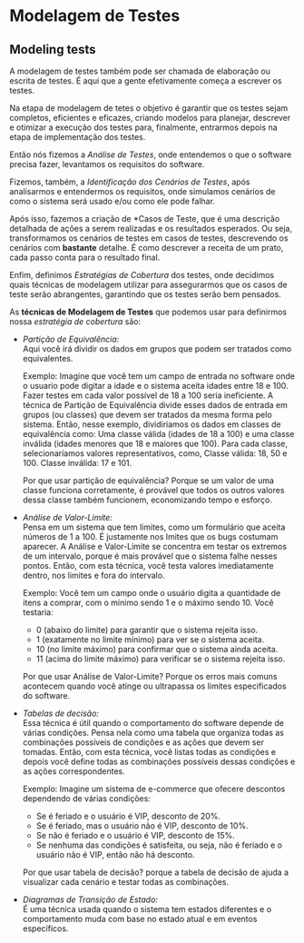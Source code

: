 # Modelagem de Testes
 ## Modeling tests

 A modelagem de testes também pode ser chamada de elaboração ou escrita de testes. É aqui que a gente efetivamente começa a escrever os testes.

 Na etapa de modelagem de tetes o objetivo é garantir que os testes sejam completos, eficientes e eficazes, criando modelos para planejar, descrever e otimizar a execução dos testes para, finalmente, entrarmos depois na etapa de implementação dos testes.

 Então nós fizemos a *Análise de Testes*, onde entendemos o que o software precisa fazer, levantamos os requisitos do software.
 
 Fizemos, também, a *Identificação dos Cenários de Testes*, após analisarmos e entendermos os requisitos, onde simulamos cenários de como o sistema será usado e/ou como ele pode falhar.

 Após isso, fazemos a criação de *Casos de Teste, que é uma descrição detalhada de ações a serem realizadas e os resultados esperados. Ou seja, transformamos os cenários de testes em casos de testes, descrevendo os cenários com **bastante** detalhe. É como descrever a receita de um prato, cada passo conta para o resultado final.

 Enfim, definimos *Estratégias de Cobertura* dos testes, onde decidimos quais técnicas de modelagem utilizar para assegurarmos que os casos de teste serão abrangentes, garantindo que os testes serão bem pensados. 

 As **técnicas de Modelagem de Testes** que podemos usar para definirmos nossa *estratégia de cobertura* são:

 - *Partição de Equivalência:*<br>
 Aqui você irá dividir os dados em grupos que podem ser tratados como equivalentes.
 
     Exemplo: Imagine que você tem um campo de entrada no software onde o usuario pode digitar a idade e o sistema aceita idades entre 18 e 100. Fazer testes em cada valor possível de 18 a 100 seria ineficiente. A técnica de Partição de Equivalência divide esses dados de entrada em grupos (ou classes) que devem ser tratados da mesma forma pelo sistema. Então, nesse exemplo, dividiriamos os dados em classes de equivalência como: Uma classe válida (idades de 18 a 100) e uma classe inválida (idades menores que 18 e maiores que 100). 
     Para cada classe, selecionaríamos valores representativos, como, Classe válida: 18, 50 e 100. Classe inválida: 17 e 101.

     Por que usar partição de equivalência? Porque se um valor de uma classe funciona corretamente, é provável que todos os outros valores dessa classe também funcionem, economizando tempo e esforço.

 - *Análise de Valor-Limite:*<br>
     Pensa em um sistema que tem limites, como um formulário que aceita números de 1 a 100. É justamente nos lmites que os bugs costumam aparecer. A Análise e Valor-Limite se concentra em testar os extremos de um intervalo, porque é mais provável que o sistema falhe nesses pontos.
     Então, com esta técnica, você testa valores imediatamente dentro, nos limites e fora do intervalo.

     Exemplo: Você tem um campo onde o usuário digita a quantidade de itens a comprar, com o mínimo sendo 1 e o máximo sendo 10. Você testaria:
      - 0 (abaixo do limite) para garantir que o sistema rejeita isso.
      - 1 (exatamente no limite mínimo) para ver se o sistema aceita.
      - 10 (no limite máximo) para confirmar que o sistema ainda aceita.
      - 11 (acima do limite máximo) para verificar se o sistema rejeita isso.
     
     Por que usar Análise de Valor-Limite? Porque os erros mais comuns acontecem quando você atinge ou ultrapassa os limites especificados do software.

 - *Tabelas de decisão:*<br>
     Essa técnica é útil quando o comportamento do software depende de várias condições. Pensa nela como uma tabela que organiza todas as combinações possíveis de condições e as ações que devem ser tomadas.
     Então, com esta técnica, você listas todas as condições e depois você define todas as combinações possíveis dessas condições e as ações correspondentes.

     Exemplo: Imagine um sistema de e-commerce que ofecere descontos dependendo de várias condições:
      - Se é feriado e o usuário é VIP, desconto de 20%.
      - Se é feriado, mas o usuário não é VIP, desconto de 10%.
      - Se não é feriado e o usuário é VIP, desconto de 15%.
      - Se nenhuma das condições é satisfeita, ou seja, não é feriado e o usuário não é VIP, então não há desconto.
     
     Por que usar tabela de decisão? porque a tabela de decisão de ajuda a visualizar cada cenário e testar todas as combinações.

 - *Diagramas de Transição de Estado:*<br>
     É uma técnica usada quando o sistema tem estados diferentes e o comportamento muda com base no estado atual e em eventos específicos.

